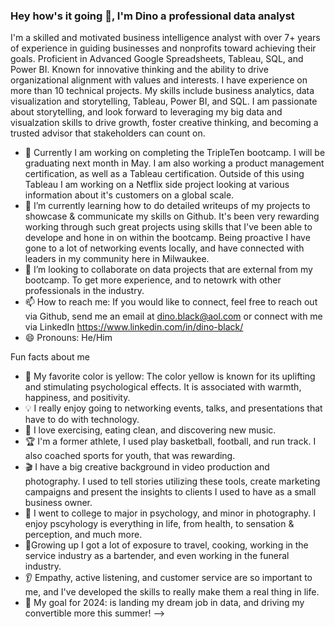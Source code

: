 ### Hey how's it going 👋, I'm Dino a professional data analyst
 I'm a skilled and motivated business intelligence analyst with over 7+ years of experience in guiding businesses and nonprofits toward achieving their goals. Proficient in Advanced Google Spreadsheets, Tableau, SQL, and Power BI. Known for innovative thinking and the ability to drive organizational alignment with values and interests. I have experience on more than 10 technical projects. My skills include business analytics, data visualization and storytelling, Tableau, Power BI, and SQL. I am passionate about storytelling, and look forward to leveraging my big data and visualzation skills to drive growth, foster creative thinking, and becoming a trusted advisor that stakeholders can count on.
                          
- 🔭 Currently I am working on completing the TripleTen bootcamp. I will be graduating next month in May. I am also working a product management certification, as well as a Tableau certification. Outside of this using Tableau I am working on a Netflix side project looking at various information about it's customers on a global scale.
- 🌱 I’m currently learning how to do detailed writeups of my projects to showcase & communicate my skills on Github. It's been very rewarding working through such great projects using skills that I've been able to develope and hone in on within the bootcamp. Being proactive I have gone to a lot of networking events locally, and have connected with leaders in my community here in Milwaukee.
- 👯 I’m looking to collaborate on data projects that are external from my bootcamp. To get more experience, and to netowrk with other professionals in the industry.
- 📫 How to reach me: If you would like to connect, feel free to reach out via Github, send me an email at dino.black@aol.com or connect with me via LinkedIn https://www.linkedin.com/in/dino-black/
- 😄 Pronouns: He/Him

Fun facts about me
- 🧠 My favorite color is yellow: The color yellow is known for its uplifting and stimulating psychological effects. It is associated with warmth, happiness, and positivity. 
- 💡 I really enjoy going to networking events, talks, and presentations that have to do with technology.
- 🍎 I love exercising, eating clean, and discovering new music.
- 🏆 I'm a former athlete, I used play basketball, football, and run track. I also coached sports for youth, that was rewarding.
- 🎬 I have a big creative background in video production and photography. I used to tell stories utilizing these tools, create marketing campaigns and present the insights to clients I used to have as a small business owner.
- 📘 I went to college to major in psychology, and minor in photography. I enjoy pscyhology is everything in life, from health, to sensation & perception, and much more.
- 🚀Growing up I got a lot of exposure to travel, cooking, working in the service industry as a bartender, and even working in the funeral industry.
- 👂 Empathy, active listening, and customer service are so important to me, and I've developed the skills to really make them a real thing in life.
- 🎯 My goal for 2024: is landing my dream job in data, and driving my convertible more this summer!
-->
